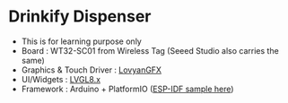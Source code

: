 # Drinkify Dispenser


- This is for learning purpose only
- Board : WT32-SC01 from Wireless Tag (Seeed Studio also carries the same)  
- Graphics & Touch Driver : [LovyanGFX](https://github.com/lovyan03/LovyanGFX)
- UI/Widgets : [LVGL8.x](https://github.com/lvgl/lvgl)
- Framework : Arduino + PlatformIO ([ESP-IDF sample here](https://github.com/sukesh-ak/LVGL8-WT32-SC01-IDF)) 

